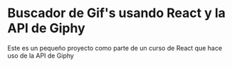 # Buscador de Gif's usando React y la API de Giphy

Este es un pequeño proyecto como parte de un curso de React que hace uso de la API de Giphy
